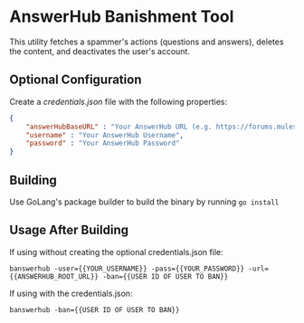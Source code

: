 # AnswerHub Banishment Tool

This utility fetches a spammer's actions (questions and answers), deletes the content, and deactivates the user's account.

## Optional Configuration
Create a *credentials.json* file with the following properties:
```JSON
{
    "answerHubBaseURL" : "Your AnswerHub URL (e.g. https://forums.mulesoft.com)",
    "username" : "Your AnswerHub Username",
    "password" : "Your AnswerHub Password"
}
```
## Building
Use GoLang's package builder to build the binary by running
`go install`

## Usage After Building
If using without creating the optional credentials.json file:

`banswerhub -user={{YOUR_USERNAME}} -pass={{YOUR_PASSWORD}} -url={{ANSWERHUB_ROOT_URL}} -ban={{USER ID OF USER TO BAN}}`

If using with the credentials.json:

`banswerhub -ban={{USER ID OF USER TO BAN}}`
